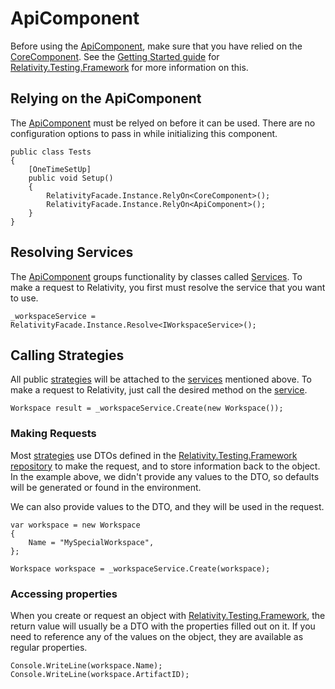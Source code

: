 # ApiComponent

Before using the [ApiComponent](/api/Relativity.Testing.Framework.Api.ApiComponent.html), make sure that you have relied on the [CoreComponent](https://probable-happiness-2926a3e8.pages.github.io/api/Relativity.Testing.Framework.CoreComponent.html).
See the [Getting Started guide](https://github.com/relativityone/relativity.testing.framework/wiki/Getting-Started) for [Relativity.Testing.Framework](https://probable-happiness-2926a3e8.pages.github.io/) for more information on this.

## Relying on the ApiComponent

The [ApiComponent](/api/Relativity.Testing.Framework.Api.ApiComponent.html) must be relyed on before it can be used.
There are no configuration options to pass in while initializing this component.

```
public class Tests
{
    [OneTimeSetUp]
    public void Setup()
    {
        RelativityFacade.Instance.RelyOn<CoreComponent>();
        RelativityFacade.Instance.RelyOn<ApiComponent>();
    }
}
```

## Resolving Services

The [ApiComponent](/api/Relativity.Testing.Framework.Api.ApiComponent.html) groups functionality by classes called [Services](/api/Relativity.Testing.Framework.Api.Services.html).
To make a request to Relativity, you first must resolve the service that you want to use.

```
_workspaceService = RelativityFacade.Instance.Resolve<IWorkspaceService>();
```

## Calling Strategies

All public [strategies](/api/Relativity.Testing.Framework.Api.Strategies.html) will be attached to the [services](/api/Relativity.Testing.Framework.Api.Services.html) mentioned above.
To make a request to Relativity, just call the desired method on the [service](/api/Relativity.Testing.Framework.Api.Services.html).

```
Workspace result = _workspaceService.Create(new Workspace());
```

### Making Requests

Most [strategies](/api/Relativity.Testing.Framework.Api.Strategies.html) use DTOs defined in the [Relativity.Testing.Framework repository](https://github.com/relativitydev/relativity.testing.framework) to make the request, and to store information back to the object.
In the example above, we didn't provide any values to the DTO, so defaults will be generated or found in the environment.

We can also provide values to the DTO, and they will be used in the request.

```
var workspace = new Workspace
{
    Name = "MySpecialWorkspace",
};

Workspace workspace = _workspaceService.Create(workspace);
```

### Accessing properties

When you create or request an object with [Relativity.Testing.Framework](https://probable-happiness-2926a3e8.pages.github.io/), the return value will usually be a DTO with the properties filled out on it.
If you need to reference any of the values on the object, they are available as regular properties.

```
Console.WriteLine(workspace.Name);
Console.WriteLine(workspace.ArtifactID);
```